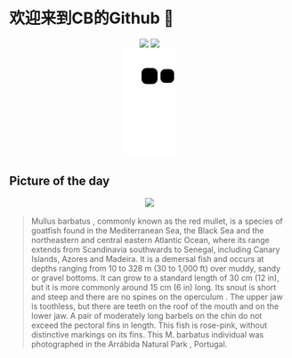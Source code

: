 
# 欢迎来到CB的Github 👋

<div align="center">
  <img height="137px" src="https://github-readme-stats.vercel.app/api?username=SuperCB&show_icons=true&theme=radical" />
  <img height="137px" src="https://github-readme-stats.vercel.app/api/top-langs/?username=SuperCB&hide_title=true&hide_border=true&layout=compact&langs_count=6&text_color=000&icon_color=fff" />
</div>


<div align="center">
    <img src="./contribution-snake/github-contribution-grid-snake.svg" />
</div>



## Picture of the day
<div align="center">
  <img width=400px src="https://upload.wikimedia.org/wikipedia/commons/thumb/b/b0/Salmonete_de_fango_%28Mullus_barbatus%29%2C_Parque_natural_de_la_Arr%C3%A1bida%2C_Portugal%2C_2020-07-21%2C_DD_59.jpg/750px-Salmonete_de_fango_%28Mullus_barbatus%29%2C_Parque_natural_de_la_Arr%C3%A1bida%2C_Portugal%2C_2020-07-21%2C_DD_59.jpg" />
</div>

>Mullus barbatus , commonly known as the red mullet, is a species of  goatfish  found in the Mediterranean Sea, the Black Sea and the northeastern and central eastern Atlantic Ocean, where its range extends from Scandinavia southwards to Senegal, including Canary Islands, Azores and Madeira. It is a demersal fish and occurs at depths ranging from 10 to 328 m (30 to 1,000 ft) over muddy, sandy or gravel bottoms. It can grow to a standard length of 30 cm (12 in), but it is more commonly around 15 cm (6 in) long. Its snout is short and steep and there are no spines on the  operculum . The upper jaw is toothless, but there are teeth on the roof of the mouth and on the lower jaw. A pair of moderately long  barbels  on the chin do not exceed the pectoral fins in length. This fish is rose-pink, without distinctive markings on its fins. This  M. barbatus  individual was photographed in the  Arrábida Natural Park , Portugal.


